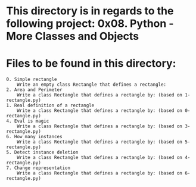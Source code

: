 # This directory is in regards to the following project: 0x08. Python - More Classes and Objects

# Files to be found in this directory:

    0. Simple rectangle 
        Write an empty class Rectangle that defines a rectangle:
    2. Area and Perimeter 
        Write a class Rectangle that defines a rectangle by: (based on 1-rectangle.py)
    1. Real definition of a rectangle 
        Write a class Rectangle that defines a rectangle by: (based on 0-rectangle.py)
    4. Eval is magic 
        Write a class Rectangle that defines a rectangle by: (based on 3-rectangle.py)
    6. How many instances 
        Write a class Rectangle that defines a rectangle by: (based on 5-rectangle.py)
    5. Detect instance deletion 
        Write a class Rectangle that defines a rectangle by: (based on 4-rectangle.py)
    7. Change representation 
        Write a class Rectangle that defines a rectangle by: (based on 6-rectangle.py)
    
